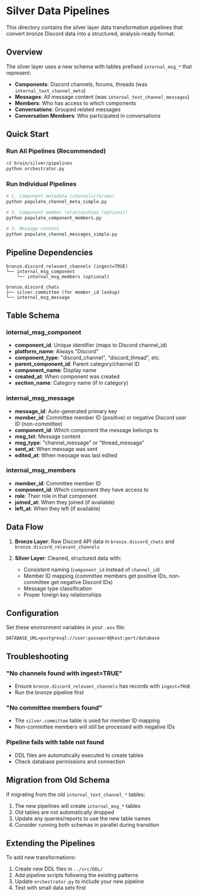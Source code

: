 # Silver Data Pipelines

This directory contains the silver layer data transformation pipelines that convert bronze Discord data into a structured, analysis-ready format.

## Overview

The silver layer uses a new schema with tables prefixed `internal_msg_*` that represent:

- **Components**: Discord channels, forums, threads (was `internal_text_channel_meta`)
- **Messages**: All message content (was `internal_text_channel_messages`) 
- **Members**: Who has access to which components
- **Conversations**: Grouped related messages
- **Conversation Members**: Who participated in conversations

## Quick Start

### Run All Pipelines (Recommended)
```bash
cd brain/silver/pipelines
python orchestrator.py
```

### Run Individual Pipelines
```bash
# 1. Component metadata (channels/forums)
python populate_channel_meta_simple.py

# 2. Component member relationships (optional)
python populate_component_members.py

# 3. Message content
python populate_channel_messages_simple.py
```

## Pipeline Dependencies

```
bronze.discord_relevant_channels (ingest=TRUE)
└── internal_msg_component
    └── internal_msg_members (optional)
    
bronze.discord_chats
├── silver.committee (for member_id lookup)
└── internal_msg_message
```

## Table Schema

### internal_msg_component
- **component_id**: Unique identifier (maps to Discord channel_id)
- **platform_name**: Always "Discord" 
- **component_type**: "discord_channel", "discord_thread", etc.
- **parent_component_id**: Parent category/channel ID
- **component_name**: Display name
- **created_at**: When component was created
- **section_name**: Category name (if in category)

### internal_msg_message  
- **message_id**: Auto-generated primary key
- **member_id**: Committee member ID (positive) or negative Discord user ID (non-committee)
- **component_id**: Which component the message belongs to
- **msg_txt**: Message content
- **msg_type**: "channel_message" or "thread_message"
- **sent_at**: When message was sent
- **edited_at**: When message was last edited

### internal_msg_members
- **member_id**: Committee member ID
- **component_id**: Which component they have access to  
- **role**: Their role in that component
- **joined_at**: When they joined (if available)
- **left_at**: When they left (if available)

## Data Flow

1. **Bronze Layer**: Raw Discord API data in `bronze.discord_chats` and `bronze.discord_relevant_channels`

2. **Silver Layer**: Cleaned, structured data with:
   - Consistent naming (`component_id` instead of `channel_id`)
   - Member ID mapping (committee members get positive IDs, non-committee get negative Discord IDs)
   - Message type classification
   - Proper foreign key relationships

## Configuration

Set these environment variables in your `.env` file:
```
DATABASE_URL=postgresql://user:password@host:port/database
```

## Troubleshooting

### "No channels found with ingest=TRUE"
- Ensure `bronze.discord_relevant_channels` has records with `ingest=TRUE`
- Run the bronze pipeline first

### "No committee members found"
- The `silver.committee` table is used for member ID mapping
- Non-committee members will still be processed with negative IDs

### Pipeline fails with table not found
- DDL files are automatically executed to create tables
- Check database permissions and connection

## Migration from Old Schema

If migrating from the old `internal_text_channel_*` tables:

1. The new pipelines will create `internal_msg_*` tables
2. Old tables are not automatically dropped
3. Update any queries/reports to use the new table names
4. Consider running both schemas in parallel during transition

## Extending the Pipelines

To add new transformations:

1. Create new DDL files in `../src/DDL/`
2. Add pipeline scripts following the existing patterns
3. Update `orchestrator.py` to include your new pipeline
4. Test with small data sets first 